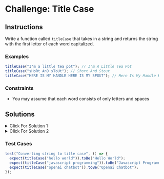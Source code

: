 # Challenge: Title Case

## Instructions

Write a function called `titleCase` that takes in a string and returns the string with the first letter of each word capitalized.

### Examples

```js
titleCase("I'm a little tea pot"); // I'm A Little Tea Pot
titleCase("sHoRt AnD sToUt"); // Short And Stout
titleCase("HERE IS MY HANDLE HERE IS MY SPOUT"); // Here Is My Handle Here Is My Spout
```

### Constraints

- You may assume that each word consists of only letters and spaces

## Solutions

<details>
  <summary>Click For Solution 1</summary>

```php
function titleCase(str) {
  const words = str.toLowerCase().split(' ');

  for (let i = 0; i < words.length; i++) {
    words[i] = words[i][0].toUpperCase() + words[i].slice(1);
  }

  return words.join(' ');
}
```

</details>

<details>
  <summary>Click For Solution 2</summary>

```js
function titleCase(str) {
  return str.replace(/\b\w/g, (match) => match.toUpperCase());
}
```

</details>

### Test Cases

```js
test("Converting string to title case", () => {
  expect(titleCase("hello world")).toBe("Hello World");
  expect(titleCase("javascript programming")).toBe("Javascript Programming");
  expect(titleCase("openai chatbot")).toBe("Openai Chatbot");
});
```
